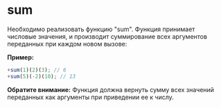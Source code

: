 # sum

Необходимо реализовать функцию "sum".
Функция принимает числовые значения, и производит суммирование
всех аргументов переданных при каждом новом вызове:

**Пример:**

```javascript
+sum(1)(2)(3); // 6
+sum(5)(-2)(10); // 13
```

**Обратите внимание:** Функция должна вернуть сумму всех значений переданных
как аргументы при приведении ее к числу.
